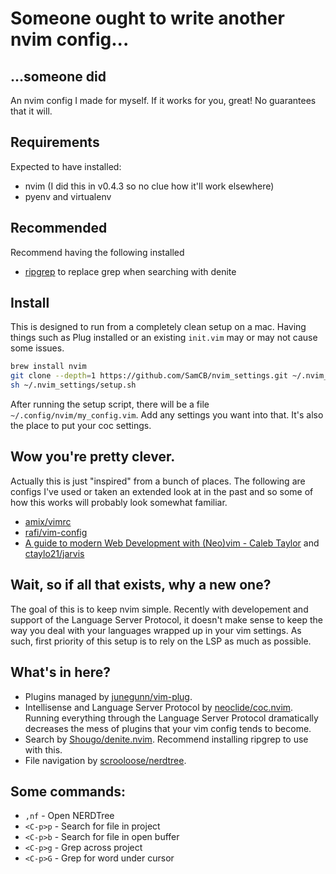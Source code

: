 # Someone ought to write another nvim config...
## ...someone did

An nvim config I made for myself.
If it works for you, great!
No guarantees that it will.

## Requirements

Expected to have installed:

* nvim (I did this in v0.4.3 so no clue how it'll work elsewhere)
* pyenv and virtualenv

## Recommended

Recommend having the following installed

* [ripgrep](https://github.com/BurntSushi/ripgrep) to replace grep when searching with denite

## Install

This is designed to run from a completely clean setup on a mac.
Having things such as Plug installed or an existing `init.vim` may or may not cause some issues.

```sh
brew install nvim
git clone --depth=1 https://github.com/SamCB/nvim_settings.git ~/.nvim_settings
sh ~/.nvim_settings/setup.sh
```

After running the setup script, there will be a file `~/.config/nvim/my_config.vim`.
Add any settings you want into that.
It's also the place to put your coc settings.

## Wow you're pretty clever.

Actually this is just "inspired" from a bunch of places.
The following are configs I've used or taken an extended look at in the past and so some of how this works will probably look somewhat familiar.

* [amix/vimrc](https://github.com/amix/vimrc)
* [rafi/vim-config](https://github.com/rafi/vim-config)
* [A guide to modern Web Development with (Neo)vim - Caleb Taylor](https://www.freecodecamp.org/news/a-guide-to-modern-web-development-with-neo-vim-333f7efbf8e2/) and [ctaylo21/jarvis](https://github.com/ctaylo21/jarvis)

## Wait, so if all that exists, why a new one?

The goal of this is to keep nvim simple.
Recently with developement and support of the Language Server Protocol, it doesn't make sense to keep the way you deal with your languages wrapped up in your vim settings.
As such, first priority of this setup is to rely on the LSP as much as possible.

## What's in here?

* Plugins managed by [junegunn/vim-plug](https://github.com/junegunn/vim-plug).
* Intellisense and Language Server Protocol by [neoclide/coc.nvim](https://github.com/neoclide/coc.nvim). Running everything through the Language Server Protocol dramatically decreases the mess of plugins that your vim config tends to become.
* Search by [Shougo/denite.nvim](https://github.com/Shougo/denite.nvim). Recommend installing ripgrep to use with this.
* File navigation by [scrooloose/nerdtree](https://github.com/scrooloose/nerdtree).

## Some commands:

* `,nf` - Open NERDTree
* `<C-p>p` - Search for file in project
* `<C-p>b` - Search for file in open buffer
* `<C-p>g` - Grep across project
* `<C-p>G` - Grep for word under cursor
